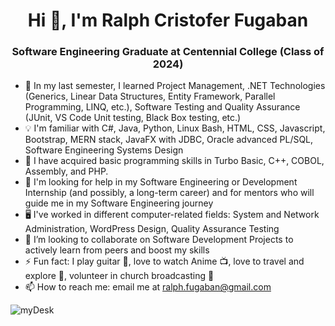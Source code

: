 <h1 align="center">Hi 👋, I'm Ralph Cristofer Fugaban</h1>
<h3 align="center">Software Engineering Graduate at Centennial College (Class of 2024)</h3>

- 🌱 In my last semester, I learned Project Management, .NET Technologies (Generics, Linear Data Structures, Entity Framework, Parallel Programming, LINQ, etc.), Software Testing and Quality Assurance (JUnit, VS Code Unit testing, Black Box testing, etc.)  
- 💡 I'm familiar with C#, Java, Python, Linux Bash, HTML, CSS, Javascript, Bootstrap, MERN stack, JavaFX with JDBC, Oracle advanced PL/SQL, Software Engineering Systems Design
- 📜 I have acquired basic programming skills in Turbo Basic, C++, COBOL, Assembly, and PHP.
- 🤔 I'm looking for help in my Software Engineering or Development Internship (and possibly, a long-term career) and for mentors who will guide me in my Software Engineering journey
- 🖥️ I've worked in different computer-related fields: System and Network Administration, WordPress Design, Quality Assurance Testing
- 👯 I’m looking to collaborate on Software Development Projects to actively learn from peers and boost my skills
- ⚡ Fun fact: I play guitar 🎸, love to watch Anime 📺, love to travel and explore 🌴, volunteer in church broadcasting 🎥
- 📫 How to reach me: email me at ralph.fugaban@gmail.com

![myDesk](https://github.com/ralphcristofer/ralphcristofer/assets/46301746/378c2497-11bb-4d4a-a9da-88a0678ec4f8)
